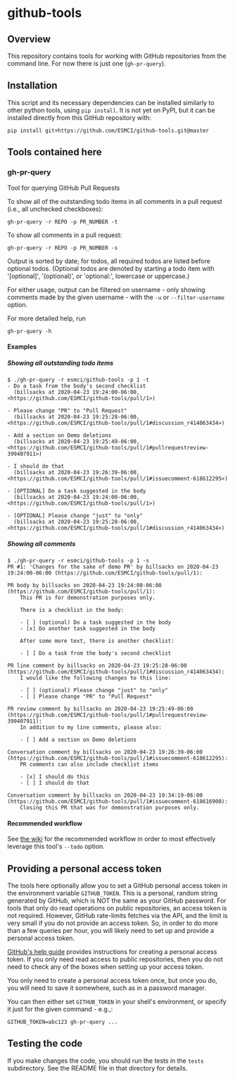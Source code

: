 # github-tools

## Overview

This repository contains tools for working with GitHub repositories from
the command line. For now there is just one (`gh-pr-query`).

## Installation

This script and its necessary dependencies can be installed similarly to
other python tools, using `pip install`. It is not yet on PyPI, but it
can be installed directly from this GitHub repository with:

```
pip install git+https://github.com/ESMCI/github-tools.git@master
```

## Tools contained here

### gh-pr-query

Tool for querying GitHub Pull Requests

To show all of the outstanding todo items in all comments in a pull request
(i.e., all unchecked checkboxes):

    gh-pr-query -r REPO -p PR_NUMBER -t

To show all comments in a pull request:

    gh-pr-query -r REPO -p PR_NUMBER -s

Output is sorted by date; for todos, all required todos are listed
before optional todos. (Optional todos are denoted by starting a todo
item with '[optional]', '(optional)', or 'optional:', lowercase or
uppercase.)

For either usage, output can be filtered on username - only showing
comments made by the given username - with the `-u` or
`--filter-username` option.

For more detailed help, run

    gh-pr-query -h
    
#### Examples

##### Showing all outstanding todo items

```
$ ./gh-pr-query -r esmci/github-tools -p 1 -t
- Do a task from the body's second checklist
  (billsacks at 2020-04-23 19:24:00-06:00, <https://github.com/ESMCI/github-tools/pull/1>)

- Please change "PR" to "Pull Request"
  (billsacks at 2020-04-23 19:25:28-06:00, <https://github.com/ESMCI/github-tools/pull/1#discussion_r414063434>)

- Add a section on Demo deletions
  (billsacks at 2020-04-23 19:25:49-06:00, <https://github.com/ESMCI/github-tools/pull/1#pullrequestreview-399407911>)

- I should do that
  (billsacks at 2020-04-23 19:26:39-06:00, <https://github.com/ESMCI/github-tools/pull/1#issuecomment-618612295>)

- [OPTIONAL] Do a task suggested in the body
  (billsacks at 2020-04-23 19:24:00-06:00, <https://github.com/ESMCI/github-tools/pull/1>)

- [OPTIONAL] Please change "just" to "only"
  (billsacks at 2020-04-23 19:25:28-06:00, <https://github.com/ESMCI/github-tools/pull/1#discussion_r414063434>)
```

##### Showing all comments

```
$ ./gh-pr-query -r esmci/github-tools -p 1 -s
PR #1: 'Changes for the sake of demo PR' by billsacks on 2020-04-23 19:24:00-06:00 (https://github.com/ESMCI/github-tools/pull/1):

PR body by billsacks on 2020-04-23 19:24:00-06:00 (https://github.com/ESMCI/github-tools/pull/1):
    This PR is for demonstration purposes only.

    There is a checklist in the body:

    - [ ] (optional) Do a task suggested in the body
    - [x] Do another task suggested in the body

    After some more text, there is another checklist:

    - [ ] Do a task from the body's second checklist

PR line comment by billsacks on 2020-04-23 19:25:28-06:00 (https://github.com/ESMCI/github-tools/pull/1#discussion_r414063434):
    I would like the following changes to this line:

    - [ ] (optional) Please change "just" to "only"
    - [ ] Please change "PR" to "Pull Request"

PR review comment by billsacks on 2020-04-23 19:25:49-06:00 (https://github.com/ESMCI/github-tools/pull/1#pullrequestreview-399407911):
    In addition to my line comments, please also:

    - [ ] Add a section on Demo deletions

Conversation comment by billsacks on 2020-04-23 19:26:39-06:00 (https://github.com/ESMCI/github-tools/pull/1#issuecomment-618612295):
    PR comments can also include checklist items

    - [x] I should do this
    - [ ] I should do that

Conversation comment by billsacks on 2020-04-23 19:34:19-06:00 (https://github.com/ESMCI/github-tools/pull/1#issuecomment-618616900):
    Closing this PR that was for demonstration purposes only.
```

#### Recommended workflow

See [the
wiki](https://github.com/ESMCI/github-tools/wiki/Recommended-pull-request-workflow-with-gh-pr-query)
for the recommended workflow in order to most effectively leverage this
tool's `--todo` option.

## Providing a personal access token

The tools here optionally allow you to set a GitHub personal access
token in the environment variable `GITHUB_TOKEN`. This is a personal,
random string generated by GitHub, which is NOT the same as your GitHub
password. For tools that only do read operations on public repositories,
an access token is not required. However, GitHub rate-limits fetches via
the API, and the limit is very small if you do not provide an access
token. So, in order to do more than a few queries per hour, you will
likely need to set up and provide a personal access token.

[GitHub's help
guide](https://help.github.com/en/github/authenticating-to-github/creating-a-personal-access-token-for-the-command-line)
provides instructions for creating a personal access token. If you only
need read access to public repositories, then you do not need to check
any of the boxes when setting up your access token.

You only need to create a personal access token once, but once you do,
you will need to save it somewhere, such as in a password manager.

You can then either set `GITHUB_TOKEN` in your shell's environment, or
specify it just for the given command - e.g.,:

```
GITHUB_TOKEN=abc123 gh-pr-query ...
```

## Testing the code

If you make changes the code, you should run the tests in the `tests`
subdirectory. See the README file in that directory for details.
